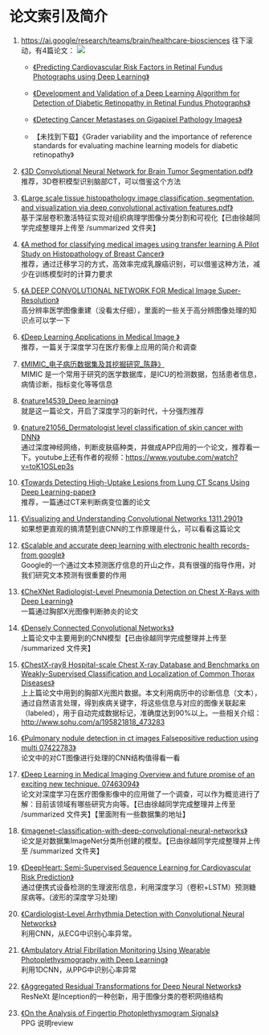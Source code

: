 # 论文索引及简介

1. https://ai.google/research/teams/brain/healthcare-biosciences
往下滚动，有4篇论文：
[![](https://github.com/Hu-Hongyan/dl-resources/blob/master/Papers/Res/20180529172857.png)](https://ai.google/research/teams/brain/healthcare-biosciences)  

	- [《Predicting Cardiovascular Risk Factors in Retinal Fundus Photographs using Deep Learning》](https://github.com/Hu-Hongyan/dl-resources/blob/master/Papers/pdf/Predicting%20Cardiovascular%20Risk%20Factors%20in%20Retinal%20Fundus%20Photographs%20using%20Deep%20Learning%20.pdf)

	- [《Development and Validation of a Deep Learning Algorithm for Detection of Diabetic Retinopathy in Retinal Fundus Photographs》](https://github.com/Hu-Hongyan/dl-resources/blob/master/Papers/pdf/Development%20and%20Validation%20of%20a%20Deep%20Learning%20Algorithm%20for%20Detection%20of%20Diabetic%20Retinopathy%20in%20Retinal%20Fundus%20Photographs%20.pdf)

	-  [《Detecting Cancer Metastases on Gigapixel Pathology Images》](https://github.com/Hu-Hongyan/dl-resources/blob/master/Papers/pdf/Detecting%20Cancer%20Metastases%20on%20Gigapixel%20Pathology%20Images%20.pdf "《Detecting Cancer Metastases on Gigapixel Pathology Images》")

	- 【未找到下载】《Grader variability and the importance of reference standards for evaluating machine learning models for diabetic retinopathy》

1. [《3D Convolutional Neural Network for Brain Tumor Segmentation.pdf》](https://github.com/Hu-Hongyan/dl-resources/blob/master/Papers/pdf/3D%20Convolutional%20Neural%20Network%20for%20Brain%20Tumor%20Segmentation.pdf "《3D Convolutional Neural Network for Brain Tumor Segmentation.pdf》")   
推荐，3D卷积模型识别脑部CT，可以借鉴这个方法

1. [《Large scale tissue histopathology image classification, segmentation, and visualization via deep convolutional activation features.pdf》](https://github.com/Hu-Hongyan/dl-resources/blob/master/Papers/pdf/Large%20scale%20tissue%20histopathology%20image%20classification%2C%20segmentation%2C%20and%20visualization%20via%20deep%20convolutional%20activation%20features.pdf "《Large scale tissue histopathology image classification, segmentation, and visualization via deep convolutional activation features.pdf》")   
基于深层卷积激活特征实现对组织病理学图像分类分割和可视化【已由徐越同学完成整理并上传至 /summarized 文件夹】

1. [《A method for classifying medical images using transfer learning A Pilot Study on Histopathology of Breast Cancer》](https://github.com/Hu-Hongyan/dl-resources/blob/master/Papers/pdf/A%20method%20for%20classifying%20medical%20images%20using%20transfer%20learning%20A%20Pilot%20Study%20on%20Histopathology%20of%20Breast%20Cancer.pdf "《A method for classifying medical images using transfer learning A Pilot Study on Histopathology of Breast Cancer》")   
推荐，通过迁移学习的方式，高效率完成乳腺癌识别，可以借鉴这种方法，减少在训练模型时的计算力要求

1. [《A DEEP CONVOLUTIONAL NETWORK FOR Medical Image Super-Resolution》](https://github.com/Hu-Hongyan/dl-resources/blob/master/Papers/pdf/A%20DEEP%20CONVOLUTIONAL%20NETWORK%20FOR%20Medical%20Image%20Super-Resolution.pdf "《A DEEP CONVOLUTIONAL NETWORK FOR Medical Image Super-Resolution》")   
高分辨率医学图像重建（没看太仔细），里面的一些关于高分辨图像处理的知识点可以学一下

1. [《Deep Learning Applications in Medical Image 》](https://github.com/Hu-Hongyan/dl-resources/blob/master/Papers/pdf/Deep%20Learning%20Applications%20in%20Medical%20Image%20.pdf "《Deep Learning Applications in Medical Image 》")   
推荐，一篇关于深度学习在医疗影像上应用的简介和调查

1. [《MIMIC_电子病历数据集及其挖掘研究_陈静》](https://github.com/Hu-Hongyan/dl-resources/blob/master/Papers/pdf/MIMIC_%E7%94%B5%E5%AD%90%E7%97%85%E5%8E%86%E6%95%B0%E6%8D%AE%E9%9B%86%E5%8F%8A%E5%85%B6%E6%8C%96%E6%8E%98%E7%A0%94%E7%A9%B6_%E9%99%88%E9%9D%99.pdf "《MIMIC_电子病历数据集及其挖掘研究_陈静》")   
MIMIC 是一个常用于研究的医学数据库，是ICU的检测数据，包括患者信息，病情诊断，指标变化等等信息

1. [《nature14539_Deep learning》](https://github.com/Hu-Hongyan/dl-resources/blob/master/Papers/pdf/nature14539_Deep%20learning.pdf "《nature14539_Deep learning》")   
就是这一篇论文，开启了深度学习的新时代，十分强烈推荐

1. [《nature21056_Dermatologist level classification of skin cancer with DNN》](https://github.com/Hu-Hongyan/dl-resources/blob/master/Papers/pdf/nature21056_Dermatologist%20level%20classification%20of%20skin%20cancer%20with%20DNN.pdf "《nature21056_Dermatologist level classification of skin cancer with DNN》")   
通过深度神经网络，判断皮肤癌种类，并做成APP应用的一个论文，推荐看一下。youtube上还有作者的视频：https://www.youtube.com/watch?v=toK1OSLep3s

1. [《Towards Detecting High-Uptake Lesions from Lung CT Scans Using Deep Learning-paper》](https://github.com/Hu-Hongyan/dl-resources/blob/master/Papers/pdf/Towards%20Detecting%20High-Uptake%20Lesions%20from%20Lung%20CT%20Scans%20Using%20Deep%20Learning-paper.pdf "《Towards Detecting High-Uptake Lesions from Lung CT Scans Using Deep Learning-paper》")   
推荐，一篇通过CT来判断病变位置的论文

1. [《Visualizing and Understanding Convolutional Networks 1311.2901》](https://github.com/Hu-Hongyan/dl-resources/blob/master/Papers/pdf/Visualizing%20and%20Understanding%20Convolutional%20Networks%201311.2901.pdf "《Visualizing and Understanding Convolutional Networks 1311.2901》")   
如果想更直观的搞清楚到底CNN的工作原理是什么，可以看看这篇论文  

1. [《Scalable and accurate deep learning with electronic health records-from google》](https://github.com/Hu-Hongyan/dl-resources/blob/master/Papers/pdf/Scalable%20and%20accurate%20deep%20learning%20with%20electronic%20health%20records-from%20google.pdf "《Scalable and accurate deep learning with electronic health records-from google》")  
Google的一个通过文本预测医疗信息的开山之作，具有很强的指导作用，对我们研究文本预测有很重要的作用

1. [《CheXNet Radiologist-Level Pneumonia Detection on Chest X-Rays with Deep Learning》](https://github.com/Hu-Hongyan/dl-resources/blob/master/Papers/pdf/CheXNet%20Radiologist-Level%20Pneumonia%20Detection%20on%20Chest%20X-Rays%20with%20Deep%20Learning.pdf "《CheXNet Radiologist-Level Pneumonia Detection on Chest X-Rays with Deep Learning》")  
一篇通过胸部X光图像判断肺炎的论文

1. [《Densely Connected Convolutional Networks》](https://github.com/Hu-Hongyan/dl-resources/blob/master/Papers/pdf/Densely%20Connected%20Convolutional%20Networks%201608.06993.pdf "《Densely Connected Convolutional Networks》")  
上篇论文中主要用到的CNN模型【已由徐越同学完成整理并上传至 /summarized 文件夹】

1. [《ChestX-ray8 Hospital-scale Chest X-ray Database and Benchmarks on Weakly-Supervised Classification and Localization of Common Thorax Diseases》](https://github.com/Hu-Hongyan/dl-resources/blob/master/Papers/pdf/ChestX-ray8%20Hospital-scale%20Chest%20X-ray%20Database%20and%20Benchmarks%20on%20Weakly-Supervised%20Classification%20and%20Localization%20of%20Common%20Thorax%20Diseases%201705.02315.pdf "《ChestX-ray8 Hospital-scale Chest X-ray Database and Benchmarks on Weakly-Supervised Classification and Localization of Common Thorax Diseases》")  
上上篇论文中用到的胸部X光图片数据。本文利用病历中的诊断信息（文本），通过自然语言处理，得到疾病关键字，将这些信息与对应的图像关联起来（labeled），用于自动完成数据标记，准确度达到90%以上。一些相关介绍：http://www.sohu.com/a/195821818_473283

1. [《Pulmonary nodule detection in ct images Falsepositive reduction using multi 07422783》](https://github.com/Hu-Hongyan/dl-resources/blob/master/Papers/pdf/Pulmonary%20nodule%20detection%20in%20ct%20images%20Falsepositive%20reduction%20using%20multi%2007422783.pdf "《Pulmonary nodule detection in ct images Falsepositive reduction using multi 07422783》")  
论文中的对CT图像进行处理的CNN结构值得看一看


1. [《Deep Learning in Medical Imaging Overview and future promise of an exciting new technique. 07463094》](https://github.com/Hu-Hongyan/dl-resources/blob/master/Papers/pdf/Overview%20and%20future%20promise%20of%20an%20exciting%20new%20technique.%2007463094.pdf "《Deep Learning in Medical Imaging Overview and future promise of an exciting new technique. 07463094》")  
论文对深度学习在医疗图像影像中的应用做了一个调查，可以作为概览进行了解：目前该领域有哪些研究方向等。【已由徐越同学完成整理并上传至 /summarized 文件夹】【里面附有一些数据集的地址】


1. [《imagenet-classification-with-deep-convolutional-neural-networks》](https://github.com/Hu-Hongyan/dl-resources/blob/master/Papers/pdf/imagenet-classification-with-deep-convolutional-neural-networks.pdf
 "《imagenet-classification-with-deep-convolutional-neural-networks》")  
论文是对数据集ImageNet分类所创建的模型。【已由徐越同学完成整理并上传至 /summarized 文件夹】



1. [《DeepHeart: Semi-Supervised Sequence Learning for Cardiovascular Risk
Prediction》](https://arxiv.org/pdf/1802.02511.pdf)  
通过便携式设备检测的生理波形信息，利用深度学习（卷积+LSTM）预测糖尿病等。(波形的深度学习处理)



1. [《Cardiologist-Level Arrhythmia Detection with Convolutional Neural Networks》](https://arxiv.org/pdf/1707.01836.pdf)  
利用CNN，从ECG中识别心率异常。



1. [《Ambulatory Atrial Fibrillation Monitoring Using Wearable Photoplethysmography with Deep Learning》](https://arxiv.org/abs/1811.07774)   
利用1DCNN，从PPG中识别心率异常


1. [《Aggregated Residual Transformations for Deep Neural Networks》](https://arxiv.org/abs/1611.05431)  
ResNeXt 是Inception的一种创新，用于图像分类的卷积网络结构


1. [《On the Analysis of Fingertip Photoplethysmogram Signals》](https://www.ncbi.nlm.nih.gov/pmc/articles/PMC3394104/pdf/CCR-8-14.pdf)  
PPG 说明review
